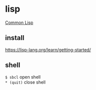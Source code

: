 # lisp
[Common Lisp](https://en.wikipedia.org/wiki/Common_Lisp)

## install
https://lisp-lang.org/learn/getting-started/

## shell
`$ sbcl` open shell  
`* (quit)` close shell  